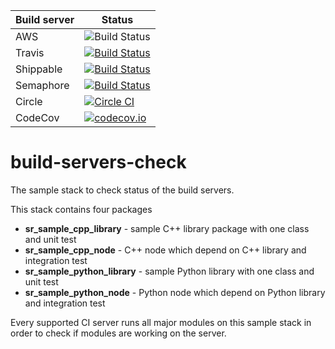 | Build server  | Status |
|---------------|--------|
| AWS | ![Build Status](https://codebuild.eu-west-2.amazonaws.com/badges?uuid=eyJlbmNyeXB0ZWREYXRhIjoiUlhKWTdlZmhYOE1CTDdyVlNyb2s5c21XWFoyS1BneTJTNjM5YmVTYTJ6ZURvbi9GZ3JMajc0a3pyL3NCUXdCYncxNEJCeE84SUlKQ2hzWmx5T2VMZ01jPSIsIml2UGFyYW1ldGVyU3BlYyI6IngyRnZ3aXRpT2laNS9XNXAiLCJtYXRlcmlhbFNldFNlcmlhbCI6MX0%3D&branch=melodic-devel) 
| Travis | [![Build Status](https://travis-ci.org/shadow-robot/build-servers-check.svg)](https://travis-ci.org/shadow-robot/build-servers-check) |
| Shippable | [![Build Status](https://api.shippable.com/projects/55ba073fedd7f2c0528ca1a8/badge?branchName=melodic-devel)](https://app.shippable.com/projects/55ba073fedd7f2c0528ca1a8/builds/latest) |
| Semaphore | [![Build Status](https://semaphoreci.com/api/v1/projects/3d9a5e21-cb5b-4fae-a942-93e6515682cb/571657/shields_badge.svg)](https://semaphoreci.com/shadow-robot/build-servers-check) |
| Circle | [![Circle CI](https://circleci.com/gh/shadow-robot/build-servers-check.svg?style=shield)](https://circleci.com/gh/shadow-robot/build-servers-check) |
| CodeCov | [![codecov.io](http://codecov.io/github/shadow-robot/build-servers-check/coverage.svg?branch=melodic-devel)](http://codecov.io/github/shadow-robot/build-servers-check?branch=melodic-devel) |


# build-servers-check

The sample stack to check status of the build servers.

This stack contains four packages

 * **sr_sample_cpp_library** - sample C++ library package with one class and unit test
 * **sr_sample_cpp_node** - C++ node which depend on C++ library and integration test 
 * **sr_sample_python_library** - sample Python library with one class and unit test
 * **sr_sample_python_node** - Python node which depend on Python library and integration test
  
Every supported CI server runs all major modules on this sample stack in order to check if modules are working on the server.
